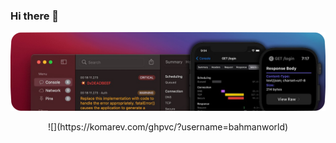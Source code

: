 ### Hi there 👋
![img](https://github.com/bahmanworld/bahmanworld/blob/main/banner.png)
<div style="text-align: center;">![](https://komarev.com/ghpvc/?username=bahmanworld)</div>
